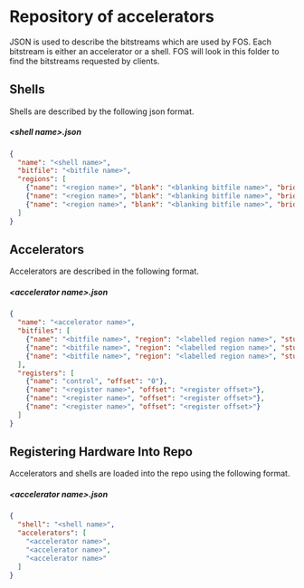 # Repository of accelerators
JSON is used to describe the bitstreams which are used by FOS. Each bitstream is either an accelerator or a shell.
FOS will look in this folder to find the bitstreams requested by clients.

## Shells
Shells are described by the following json format.
##### &lt;shell name&gt;.json #####
```json
{
  "name": "<shell name>",
  "bitfile": "<bitfile name>",
  "regions": [
    {"name": "<region name>", "blank": "<blanking bitfile name>", "bridge": "<blocker addr>", "addr": "<addr>"},
    {"name": "<region name>", "blank": "<blanking bitfile name>", "bridge": "<blocker addr>", "addr": "<addr>"},
    {"name": "<region name>", "blank": "<blanking bitfile name>", "bridge": "<blocker addr>", "addr": "<addr>"}
  ]
}
```

## Accelerators
Accelerators are described in the following format.
##### &lt;accelerator name&gt;.json #####
```json
{
  "name": "<accelerator name>",
  "bitfiles": [
    {"name": "<bitfile name>", "region": "<labelled region name>", "stubregions": ["<region>", "<region>"]},
    {"name": "<bitfile name>", "region": "<labelled region name>", "stubregions": ["<region>", "<region>"]},
    {"name": "<bitfile name>", "region": "<labelled region name>", "stubregions": ["<region>", "<region>"]}
  ],
  "registers": [
    {"name": "control", "offset": "0"},
    {"name": "<register name>", "offset": "<register offset>"},
    {"name": "<register name>", "offset": "<register offset>"},
    {"name": "<register name>", "offset": "<register offset>"}
  ]
}
```


## Registering Hardware Into Repo
Accelerators and shells are loaded into the repo using the following format.
##### &lt;accelerator name&gt;.json #####
```json
{
  "shell": "<shell name>",
  "accelerators": [
    "<accelerator name>",
    "<accelerator name>",
    "<accelerator name>"
  ]
}
```

